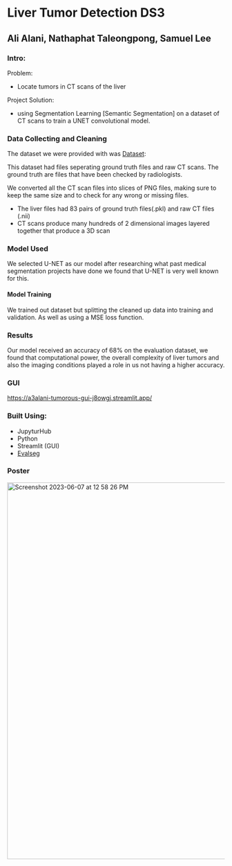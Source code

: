 # Liver Tumor Detection DS3
## Ali Alani, Nathaphat Taleongpong, Samuel Lee
### Intro:

Problem:
- Locate tumors in CT scans of the liver

Project Solution:
- using Segmentation Learning [Semantic Segmentation] on a dataset of CT scans to train a UNET convolutional model.

### Data Collecting and Cleaning

The dataset we were provided with was
[Dataset](https://www.kaggle.com/datasets/modaresimr/medical-image-segmentation):

This dataset had files seperating ground truth files and raw CT scans. The ground truth are files that have been checked by radiologists.

We converted all the CT scan files into slices of PNG files, making sure to keep the same size and to check for any wrong or missing files.

- The liver files had 83 pairs of ground truth files(.pkl) and raw CT files (.nii)
- CT scans produce many hundreds of 2 dimensional images layered together that produce a 3D scan

### Model Used

We selected U-NET as our model after researching what past medical segmentation projects have done we found that U-NET is very well known for this.

#### Model Training

We trained out dataset but splitting the cleaned up data into training and validation. As well as using a MSE loss function.

### Results

Our model received an accuracy of 68% on the evaluation dataset, we found that computational power, the overall complexity of liver tumors and also the imaging conditions played a role in us not having a higher accuracy.


### GUI

https://a3alani-tumorous-gui-j8owgj.streamlit.app/

### Built Using:
- JupyturHub
- Python
- Streamlit (GUI)
- [Evalseg](https://pypi.org/project/evalseg/)



### Poster

<img width="870" alt="Screenshot 2023-06-07 at 12 58 26 PM" src="https://github.com/a3alani/tumorous/assets/103146838/10c02846-59ca-4adc-a4e3-a734a9726cfe">







